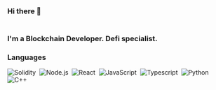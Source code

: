 ### Hi there 👋
<h3 align="left">
 <abc>
  <br> I'm a Blockchain Developer. Defi specialist. <br>
 </abc>
</h3>
 
### Languages

![Solidity](https://img.shields.io/badge/-Solidity-333333?style=flat&logo=solidity)&nbsp;
![Node.js](https://img.shields.io/badge/-Node.js-333333?style=flat&logo=node.js)&nbsp;
![React](https://img.shields.io/badge/-react-333333?style=flat&logo=react)&nbsp;
![JavaScript](https://img.shields.io/badge/-JavaScript-333333?style=flat&logo=javascript)&nbsp;
![Typescript](https://img.shields.io/badge/-Typescript-333333?style=flat&logo=Typescript)&nbsp;
![Python](https://img.shields.io/badge/-Python-333333?style=flat&logo=python)&nbsp;
![C++](https://img.shields.io/badge/-C++-333333?style=flat&logo=C%2B%2B&logoColor=00599C)&nbsp;
